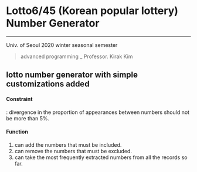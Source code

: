 # Lotto6/45 (Korean popular lottery) Number Generator
---
Univ. of Seoul 2020 winter seasonal semester  
> advanced programming _ Professor. Kirak Kim
  
## lotto number generator with simple customizations added   
#### Constraint   
: divergence in the proportion of appearances between numbers should not be more than 5%.  
#### Function  
1. can add the numbers that must be included.
2. can remove the numbers that must be excluded.
3. can take the most frequently extracted numbers from all the records so far.
